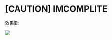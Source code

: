 # \[CAUTION\] IMCOMPLITE

效果圖:

![](https://github.com/user-attachments/assets/bf32fe18-2fca-4d4b-be61-b8b4e564bcb7)
